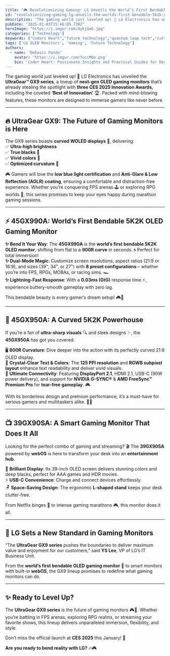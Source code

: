 ```yaml
---
title: "🎮 Revolutionizing Gaming: LG Unveils the World’s First Bendable 5K2K Gaming Monitor – The UltraGear GX9 Series 🚀"
id: "revolutionizing-gaming-lg-unveils-the-worlds-first-bendable-5k2k-gaming-monitor-the-ultragear-gx9-series.md"
description: "The gaming world just leveled up! 🌟 LG Electronics has unveiled the UltraGear™ GX9 series, a lineup of next-gen OLED gaming monitors that’s already stealing the spotlight with three CES 2025 Innovation Awards, including the coveted Best of Innovation 🏆."
pubDate: "2025-01-03T15:46:05.739Z"
heroImage: "https://i.imgur.com/4ykjGw5.jpg"
categories: ['Technology']
keywords: ["Coders Heart","future technology","quantum leap tech","cutting-edge innovations","technology trends","emerging technologies","tech advancements","next-gen tech","futuristic technology","technology predictions","high-tech developments","gaming monitors","OLED gaming monitors","bendable monitors","5K2K resolution","curved monitors","dual-mode monitors","LG UltraGear GX9","CES 2025","gaming technology","smart monitors","immersive gaming","next-gen displays","LG OLED monitors","high-performance gaming"]
tags: ['LG OLED Monitors', 'Gaming', 'Future Technology']
authors:
  - name: 'Debasis Panda'
    avatar: 'https://i.imgur.com/foccMQo.png'
    bio: 'Coder Heart: Passionate Insights and Practical Guides for Developers'
---
```


The gaming world just leveled up! 🌟 LG Electronics has unveiled the **UltraGear™ GX9 series**, a lineup of **next-gen OLED gaming monitors** that’s already stealing the spotlight with **three CES 2025 Innovation Awards**, including the coveted **‘Best of Innovation’** 🏆. Packed with mind-blowing features, these monitors are designed to immerse gamers like never before.  

---  

## 🔥 UltraGear GX9: The Future of Gaming Monitors is Here  

The GX9 series boasts **curved WOLED displays** 🌈, delivering:  
✅ **Ultra-high brightness**  
✅ **True blacks** 🖤  
✅ **Vivid colors** 🎨  
✅ **Optimized curvature** 🎯  

🎮 Gamers will love the **low blue light certification** and **Anti-Glare & Low Reflection (AGLR) coating**, ensuring a comfortable and distraction-free experience. Whether you’re conquering FPS arenas 🕹️ or exploring RPG worlds 🌌, this series promises to keep your eyes happy during marathon gaming sessions.  

---  

## ⚡ 45GX990A: World’s First Bendable 5K2K OLED Gaming Monitor  

**✨ Bend It Your Way**: The **45GX990A** is the **world’s first bendable 5K2K OLED monitor**, shifting from flat to a **900R curve** in seconds. 🌀 Perfect for total immersion!  
**✨ Dual-Mode Magic**: Customize screen resolutions, aspect ratios (21:9 or 16:9), and sizes (39", 34", or 27") with **8 preset configurations** – whether you’re into FPS, RPGs, MOBAs, or racing sims. 🏎️  
**✨ Lightning-Fast Response**: With a **0.03ms (GtG)** response time ⚡, experience buttery-smooth gameplay with zero lag.  

This bendable beauty is every gamer’s dream setup! 🎮💫  

---  

## 💎 45GX950A: A Curved 5K2K Powerhouse  

If you’re a fan of **ultra-sharp visuals** 🔍 and sleek designs ✨, the **45GX950A** has got you covered.  

🖥️ **800R Curvature**: Dive deeper into the action with its perfectly curved 21:9 OLED display.  
🎨 **Crystal-Clear Text & Colors**: The **125 PPI resolution** and **RGWB subpixel layout** enhance text readability and deliver vivid visuals.  
🔌 **Ultimate Connectivity**: Featuring **DisplayPort 2.1**, HDMI 2.1, USB-C (90W power delivery), and support for **NVIDIA G-SYNC®** & **AMD FreeSync™ Premium Pro** for **tear-free gameplay**. 🎮  

With its borderless design and premium performance, it’s a must-have for serious gamers and multitaskers alike. 💼🔥  

---  

## 📺 39GX90SA: A Smart Gaming Monitor That Does It All  

Looking for the perfect combo of gaming and streaming? 🎬 The **39GX90SA** powered by **webOS** is here to transform your desk into an **entertainment hub**.  

🌈 **Brilliant Display**: Its 39-inch OLED screen delivers stunning colors and deep blacks, perfect for AAA games and HDR movies.  
⚡ **USB-C Convenience**: Charge and connect devices effortlessly.  
🪑 **Space-Saving Design**: The ergonomic **L-shaped stand** keeps your desk clutter-free.  

From Netflix binges 🍿 to intense gaming marathons 🎮, this monitor does it all.  

---  

## 🚀 LG Sets a New Standard in Gaming Monitors  

“The **UltraGear GX9 series** pushes the boundaries to deliver maximum value and enjoyment for our customers,” said **YS Lee**, VP of LG’s IT Business Unit.  

From the **world’s first bendable OLED gaming monitor** 🌟 to smart monitors with built-in **webOS**, the GX9 lineup promises to redefine what gaming monitors can do.  

---  

## ✨ Ready to Level Up?  

The **UltraGear GX9 series** is the future of gaming monitors 🎮🚀. Whether you’re battling in FPS arenas, exploring RPG realms, or streaming your favorite shows, this lineup delivers unparalleled immersion, flexibility, and style.  

Don’t miss the official launch at **CES 2025** this January! 🌟  

**Are you ready to bend reality with LG?** 🔥🎮  
